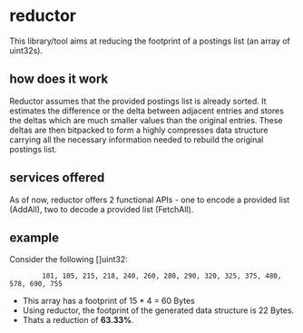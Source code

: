 # reductor
This library/tool aims at reducing the footprint of a postings list (an array of uint32s).

## how does it work
Reductor assumes that the provided postings list is already sorted. It estimates the difference or the delta between adjacent entries and stores the deltas which are much smaller values than the original entries. These deltas are then bitpacked to form a highly compresses data structure carrying all the necessary information needed to rebuild the original postings list.

## services offered
As of now, reductor offers 2 functional APIs - one to encode a provided list (AddAll), two to decode a provided list (FetchAll).

## example
Consider the following []uint32:

            101, 105, 215, 218, 240, 260, 280, 290, 320, 325, 375, 480, 578, 690, 755

- This array has a footprint of 15 * 4 = 60 Bytes
- Using reductor, the footprint of the generated data structure is 22 Bytes.
- Thats a reduction of **63.33%**.
